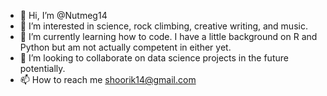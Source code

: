 - 👋 Hi, I’m @Nutmeg14
- 👀 I’m interested in science, rock climbing, creative writing, and music.
- 🌱 I’m currently learning how to code. I have a little background on R and Python but am not actually competent in either yet.
- 💞️ I’m looking to collaborate on data science projects in the future potentially.
- 📫 How to reach me shoorik14@gmail.com
<!---
Nutmeg14/Nutmeg14 is a ✨ special ✨ repository because its `README.md` (this file) appears on your GitHub profile.
You can click the Preview link to take a look at your changes.
--->
